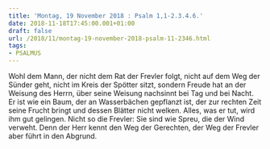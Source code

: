 ```yaml
---
title: 'Montag, 19 November 2018 : Psalm 1,1-2.3.4.6.'
date: 2018-11-18T17:45:00.001+01:00
draft: false
url: /2018/11/montag-19-november-2018-psalm-11-2346.html
tags: 
- PSALMUS
---
```


Wohl dem Mann, der nicht dem Rat der Frevler folgt, nicht auf dem Weg der Sünder geht, nicht im Kreis der Spötter sitzt, sondern Freude hat an der Weisung des Herrn, über seine Weisung nachsinnt bei Tag und bei Nacht. Er ist wie ein Baum, der an Wasserbächen gepflanzt ist, der zur rechten Zeit seine Frucht bringt und dessen Blätter nicht welken. Alles, was er tut, wird ihm gut gelingen. Nicht so die Frevler: Sie sind wie Spreu, die der Wind verweht. Denn der Herr kennt den Weg der Gerechten, der Weg der Frevler aber führt in den Abgrund.